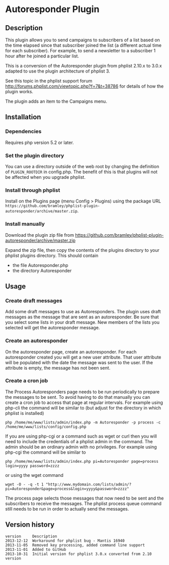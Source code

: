 # Autoresponder Plugin #

## Description ##

This plugin allows you to send campaigns to subscribers of a list based on the time elapsed since that subscriber joined the list 
(a different actual time for each subscriber). For example, to send a newsletter to a subscriber 1 hour after he joined a particular list.

This is a conversion of the Autoresponder plugin from phplist 2.10.x to 3.0.x adapted to use the plugin architecture of phplist 3. 

See this topic in the phplist support forum <http://forums.phplist.com/viewtopic.php?f=7&t=38786> 
for details of how the plugin works.

The plugin adds an item to the Campaigns menu.

## Installation ##

### Dependencies ###

Requires php version 5.2 or later.

### Set the plugin directory ###
You can use a directory outside of the web root by changing the definition of `PLUGIN_ROOTDIR` in config.php.
The benefit of this is that plugins will not be affected when you upgrade phplist.

### Install through phplist ###
Install on the Plugins page (menu Config > Plugins) using the package URL `https://github.com/bramley/phplist-plugin-autoresponder/archive/master.zip`.

### Install manually ###
Download the plugin zip file from <https://github.com/bramley/phplist-plugin-autoresponder/archive/master.zip>

Expand the zip file, then copy the contents of the plugins directory to your phplist plugins directory.
This should contain

* the file Autoresponder.php
* the directory Autoresponder

## Usage ##

### Create draft messages ###

Add some draft messages to use as Autoresponders. The plugin uses draft messages as the message that are
sent as an autoresponder. Be sure that you select some lists in your draft message. New members of the lists you selected
will get the autoresponder message.

### Create an autoresponder ###

On the autoresponder page, create an autoresponder. For each autoresponder created you will get a new user attribute. That
user attribute will be populated with the date the message was sent to the user. If the attribute is empty, the message has
not been sent.

### Create a cron job ###

The Process Autoresponders page needs to be run periodically to prepare the messages to be sent. To avoid having to do that manually you
can create a cron job to access that page at regular intervals. For example using php-cli the command will be similar to 
(but adjust for the directory in which phplist is installed)

    php /home/me/www/lists/admin/index.php -m Autoresponder -p process -c /home/me/www/lists/config/config.php

If you are using php-cgi or a command such as wget or curl then you will need to include the credentials of a phplist admin
in the command. The admin should be an ordinary admin with no privileges. For example using php-cgi the command will be similar to

    php /home/me/www/lists/admin/index.php pi=Autoresponder page=process login=yyyy password=zzzz
    
or using the wget command

    wget -O - -q -t 1 "http://www.mydomain.com/lists/admin/?pi=Autoresponder&page=process&login=yyyy&password=zzzz"

The process page selects those messages that now need to be sent and the subscribers to receive the messages.
The phplist process queue command still needs to be run in order to actually send the messages.

## Version history ##

    version     Description
    2013-12-12  Workaround for phplist bug - Mantis 16940
    2013-11-05  Removed key processing, added command line support
    2013-11-01  Added to GitHub
    2013-10-31  Initial version for phplist 3.0.x converted from 2.10 version
